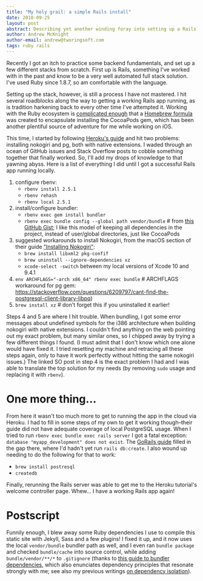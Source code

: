 ```yaml
---
title: "My holy grail: a simple Rails install"
date: 2018-09-25
layout: post
abstract: Describing yet another winding foray into setting up a Rails app.
author: Andrew McKnight
author-email: andrew@tworingsoft.com
tags: ruby rails
---
```


Recently I got an itch to practice some backend fundamentals, and set up a few different stacks from scratch. First up is Rails, something I've worked with in the past and know to be a very well automated full stack solution. I've used Ruby since 1.8.7, so am comfortable with the language.

Setting up the stack, however, is still a process I have not mastered. I hit several roadblocks along the way to getting a working Rails app running, as is tradition harkening back to every other time I've attempted it. Working with the Ruby ecosystem is [complicated enough](https://github.com/CocoaPods/CocoaPods/issues/2238) that a [Homebrew formula](https://github.com/Homebrew/homebrew-core/blob/master/Formula/cocoapods.rb) was created to encapsulate installing the CocoaPods gem, which has been another plentiful source of adventure for me while working on iOS.

This time, I started by following [Heroku's guide](https://devcenter.heroku.com/articles/getting-started-with-rails5#create-a-welcome-page) and hit two problems: installing nokogiri and pg, both with native extensions. I waded through an ocean of GitHub issues and Stack Overflow posts to cobble something together that finally worked. So, I'll add my drops of knowledge to that yawning abyss. Here is a list of everything I did until I got a successful Rails app running locally.

1. configure rbenv:
    - `rbenv install 2.5.1`
    - `rbenv rehash`
    - `rbenv local 2.5.1`
2. install/configure bundler:
    - `rbenv exec gem install bundler`
    - `rbenv exec bundle config --global path vendor/bundle` # from [this GitHub Gist](https://gist.github.com/denvazh/9535921004d7208dd275); I like this model of keeping all dependencies in the project, instead of user/global directories, just like CocoaPods
3. suggested workarounds to install Nokogiri, from the macOS section of their guide ["Installing Nokogiri"](http://www.nokogiri.org/tutorials/installing_nokogiri.html):
    - `brew install libxml2 pkg-confif`
    - `brew uninstall --ignore-dependencies xz`
    - `xcode-select -switch` between my local versions of Xcode 10 and 9.4.1
4. `env ARCHFLAGS="-arch x86_64" rbenv exec bundle` # ARCHFLAGS workaround for pg gem: https://stackoverflow.com/questions/6209797/cant-find-the-postgresql-client-library-libpq)
5. `brew install xz` # don't forget this if you uninstalled it earlier!

Steps 4 and 5 are where I hit trouble. When bundling, I got some error messages about undefined symbols for the i386 architecture when building nokogiri with native extensions. I couldn't find anything on the web pointing out my exact problem, but many similar ones, so I chipped away by trying a few different things I found. (I must admit that I don't know which one alone would have fixed it. I tried resetting my machine and retracing all these steps again, only to have it work perfectly without hitting the same nokogiri issues.) The linked SO post in step 4 is the exact problem I had and I was able to translate the top solution for my needs (by removing `sudo` usage and replacing it with `rbenv`).

# One more thing...

From here it wasn't too much more to get to running the app in the cloud via Heroku. I had to fill in some steps of my own to get it working though–their guide did not have adequate coverage of local PostgreSQL usage. When I tried to run `rbenv exec bundle exec rails server` I got a fatal exception: `database "myapp_development" does not exist`. The [GoRails guide](https://gorails.com/setup/osx/10.13-high-sierra) filled in the gap there, where I'd hadn't yet run `rails db:create`. I also wound up needing to do the following for that to work:

- `brew install postresql`
- `createdb`

Finally, rerunning the Rails server was able to get me to the Heroku tutorial's welcome controller page. Whew... I have a working Rails app again!

# Postscript

Funnily enough, I blew away some Ruby dependencies I use to compile this static site with Jekyll, Sass and a few plugins! I fixed it up, and it now uses the local `vendor/bundle` bundler path as well, and I even ran `bundle package` and checked `bundle/cache` into source control, while adding `bundle/vendor/**/*` to `.gitignore` (thanks to [this guide to bundler dependencies](http://ryan.mcgeary.org/2011/02/09/vendor-everything-still-applies/), which also enunciates dependency principles that resonate strongly with me; see also my previous writings [on dependency isolation](http://tworingsoft.com/blog/2018/01/09/dependency-management-best-practices.html)).
